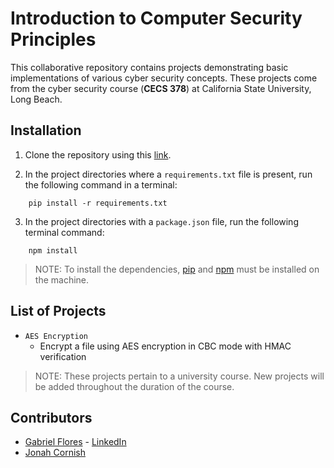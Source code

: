# Introduction to Computer Security Principles

This collaborative repository contains projects demonstrating basic implementations of various cyber security concepts. These projects come from the cyber security course (__CECS 378__) at California State University, Long Beach.

## Installation

1. Clone the repository using this [link](https://github.com/beachcoder25/378PartnerRepo.git).

2. In the project directories where a `requirements.txt` file is present, run the following command in a terminal:
```
    pip install -r requirements.txt
```

3. In the project directories with a `package.json` file, run the following terminal command:
```
    npm install
```

> NOTE: To install the dependencies, [pip](https://pip.pypa.io/en/stable/installing/) and [npm](https://www.npmjs.com/get-npm) must be installed on the machine.

## List of Projects

* `AES Encryption`
    * Encrypt a file using AES encryption in CBC mode with HMAC verification

> NOTE: These projects pertain to a university course. New projects will be added throughout the duration of the course.

## Contributors

* [Gabriel Flores](https://github.com/rgabeflores) - [LinkedIn](https://www.linkedin.com/in/rgabrielflores/)
* [Jonah Cornish](https://github.com/beachcoder25)
